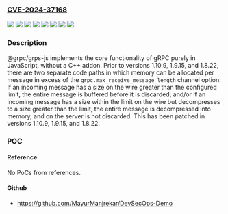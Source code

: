 ### [CVE-2024-37168](https://cve.mitre.org/cgi-bin/cvename.cgi?name=CVE-2024-37168)
![](https://img.shields.io/static/v1?label=Product&message=grpc-node&color=blue)
![](https://img.shields.io/static/v1?label=Version&message=%3C%201.8.22%20&color=brightgreen)
![](https://img.shields.io/static/v1?label=Version&message=%3E%3D%201.10.0%2C%20%3C%201.10.9%20&color=brightgreen)
![](https://img.shields.io/static/v1?label=Version&message=%3E%3D%201.9.0%2C%20%3C%201.9.15%20&color=brightgreen)
![](https://img.shields.io/static/v1?label=Version&message=0%20&color=brightgreen)
![](https://img.shields.io/static/v1?label=Version&message=1.10.0%20&color=brightgreen)
![](https://img.shields.io/static/v1?label=Version&message=1.9.0%20&color=brightgreen)
![](https://img.shields.io/static/v1?label=Vulnerability&message=CWE-789%3A%20Memory%20Allocation%20with%20Excessive%20Size%20Value&color=brightgreen)

### Description

@grpc/grps-js implements the core functionality of gRPC purely in JavaScript, without a C++ addon. Prior to versions 1.10.9, 1.9.15, and 1.8.22, there are two separate code paths in which memory can be allocated per message in excess of the `grpc.max_receive_message_length` channel option: If an incoming message has a size on the wire greater than the configured limit, the entire message is buffered before it is discarded; and/or if an incoming message has a size within the limit on the wire but decompresses to a size greater than the limit, the entire message is decompressed into memory, and on the server is not discarded. This has been patched in versions 1.10.9, 1.9.15, and 1.8.22.

### POC

#### Reference
No PoCs from references.

#### Github
- https://github.com/MayurManjrekar/DevSecOps-Demo

